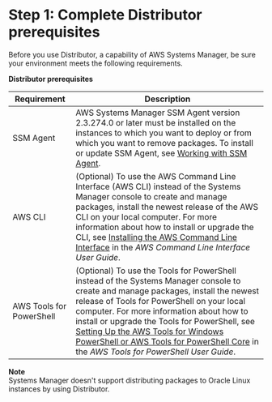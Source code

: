 # Step 1: Complete Distributor prerequisites<a name="distributor-prerequisites"></a>

Before you use Distributor, a capability of AWS Systems Manager, be sure your environment meets the following requirements\.


**Distributor prerequisites**  

| Requirement | Description | 
| --- | --- | 
|  SSM Agent  |  AWS Systems Manager SSM Agent version 2\.3\.274\.0 or later must be installed on the instances to which you want to deploy or from which you want to remove packages\. To install or update SSM Agent, see [Working with SSM Agent](ssm-agent.md)\.  | 
|  AWS CLI  |  \(Optional\) To use the AWS Command Line Interface \(AWS CLI\) instead of the Systems Manager console to create and manage packages, install the newest release of the AWS CLI on your local computer\. For more information about how to install or upgrade the CLI, see [Installing the AWS Command Line Interface](https://docs.aws.amazon.com/cli/latest/userguide/installing.html) in the *AWS Command Line Interface User Guide*\.  | 
|  AWS Tools for PowerShell  |  \(Optional\) To use the Tools for PowerShell instead of the Systems Manager console to create and manage packages, install the newest release of Tools for PowerShell on your local computer\. For more information about how to install or upgrade the Tools for PowerShell, see [Setting Up the AWS Tools for Windows PowerShell or AWS Tools for PowerShell Core](https://docs.aws.amazon.com/powershell/latest/userguide/pstools-getting-set-up.html) in the *AWS Tools for PowerShell User Guide*\.  | 

**Note**  
Systems Manager doesn't support distributing packages to Oracle Linux instances by using Distributor\.